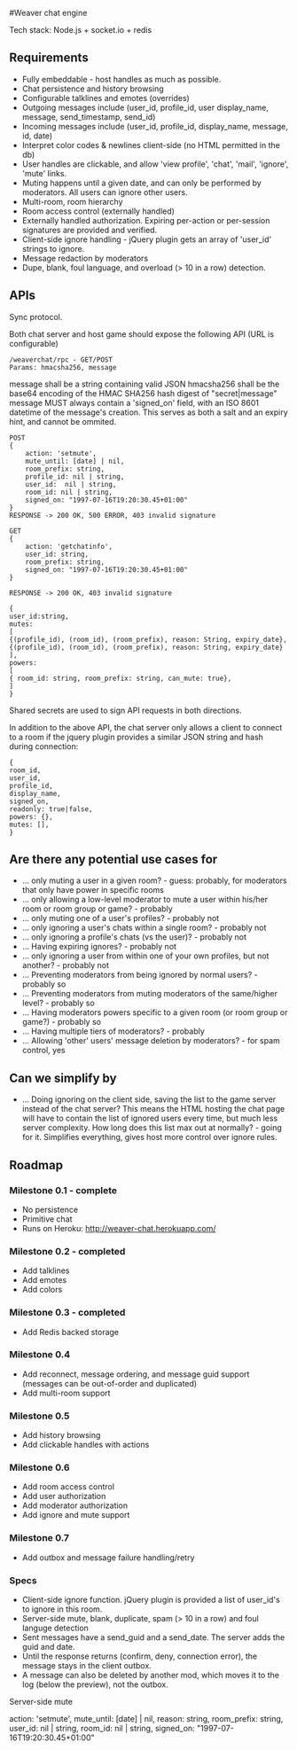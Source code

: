#Weaver chat engine

Tech stack: Node.js + socket.io + redis

## Requirements

* Fully embeddable - host handles as much as possible.
* Chat persistence and history browsing
* Configurable talklines and emotes (overrides)
* Outgoing messages include (user_id, profile_id, user display_name, message, send_timestamp, send_id)
* Incoming messages include (user_id, profile_id, display_name, message, id, date)
* Interpret color codes & newlines client-side (no HTML permitted in the db)  
* User handles are clickable, and allow 'view profile', 'chat', 'mail', 'ignore', 'mute' links.
* Muting happens until a given date, and can only be performed by moderators. All users can ignore other users.
* Multi-room, room hierarchy
* Room access control (externally handled)
* Externally handled authorization. Expiring per-action or per-session signatures are provided and verified. 
* Client-side ignore handling - jQuery plugin gets an array of 'user_id' strings to ignore.
* Message redaction by moderators
* Dupe, blank, foul language, and overload (> 10 in a row) detection.

## APIs

Sync protocol. 

Both chat server and host game should expose the following API (URL is configurable)

```
/weaverchat/rpc - GET/POST
Params: hmacsha256, message
```

message shall be a string containing valid JSON
hmacsha256 shall be the base64 encoding of the HMAC SHA256 hash digest of "secret|message"
message MUST always contain a 'signed_on' field, with an ISO 8601 datetime of the message's creation. This serves as both a salt and an expiry hint, and cannot be ommited.

```
POST
{
	action: 'setmute',
	mute_until: [date] | nil,
	room_prefix: string,
	profile_id: nil | string,
	user_id:  nil | string,
	room_id: nil | string,
	signed_on: "1997-07-16T19:20:30.45+01:00"
}
RESPONSE -> 200 OK, 500 ERROR, 403 invalid signature

GET
{
	action: 'getchatinfo',
	user_id: string,
	room_prefix: string,
	signed_on: "1997-07-16T19:20:30.45+01:00"
}

RESPONSE -> 200 OK, 403 invalid signature

{
user_id:string,
mutes: 
[ 
{(profile_id), (room_id), (room_prefix), reason: String, expiry_date},
{(profile_id), (room_id), (room_prefix), reason: String, expiry_date}
],
powers: 
[
{ room_id: string, room_prefix: string, can_mute: true},
]
}
```
Shared secrets are used to sign API requests in both directions.

In addition to the above API, the chat server only allows a client to connect to a room if the jquery plugin provides a similar JSON string and hash during connection:

```
{
room_id,
user_id,
profile_id,
display_name,
signed_on,
readonly: true|false,
powers: {},
mutes: [], 
}
```

## Are there any potential use cases for

* ...  only muting a user in a given room? - guess: probably, for moderators that only have power in specific rooms
* ...  only allowing a low-level moderator to mute a user within his/her room or room group or game? - probably
* ...  only muting one of a user's profiles? - probably not
* ...  only ignoring a user's chats within a single room? - probably not
* ...  only ignoring a profile's chats (vs the user)? - probably not
* ...  Having expiring ignores? - probably not
* ...  only ignoring a user from within one of your own profiles, but not another? - probably not
* ...  Preventing moderators from being ignored by normal users? - probably so
* ...  Preventing moderators from muting moderators of the same/higher level? - probably so
* ...  Having moderators powers specific to a given room (or room group or game?) - probably so
* ...  Having multiple tiers of moderators? - probably
* ...  Allowing 'other' users' message deletion by moderators? - for spam control, yes

## Can we simplify by

* ... Doing ignoring on the client side, saving the list to the game server instead of the chat server? This means the HTML hosting the chat page will have to contain the list of ignored users every time, but much less server complexity. How long does this list max out at normally? - going for it. Simplifies everything, gives host more control over ignore rules.

## Roadmap

### Milestone 0.1 - complete

* No persistence
* Primitive chat
* Runs on Heroku: http://weaver-chat.herokuapp.com/

### Milestone 0.2 - completed

* Add talklines
* Add emotes
* Add colors

### Milestone 0.3 - completed

* Add Redis backed storage 

### Milestone 0.4

* Add reconnect, message ordering, and message guid support (messages can be out-of-order and duplicated)
* Add multi-room support

### Milestone 0.5

* Add history browsing
* Add clickable handles with actions

### Milestone 0.6

* Add room access control
* Add user authorization
* Add moderator authorization
* Add ignore and mute support

### Milestone 0.7

* Add outbox and message failure handling/retry


### Specs


* Client-side ignore function. jQuery plugin is provided a list of user_id's to ignore in this room.
* Server-side mute, blank, duplicate, spam (> 10 in a row) and foul languge detection
* Sent messages have a send_guid and a send_date. The server adds the guid and date. 
* Until the response returns (confirm, deny, connection error), the message stays in the client outbox. 
* A message can also be deleted by another mod, which moves it to the log (below the preview), not the outbox.


Server-side mute

action: 'setmute',
	mute_until: [date] | nil,
	reason: string,
	room_prefix: string,
	user_id:  nil | string,
	room_id: nil | string,
	signed_on: "1997-07-16T19:20:30.45+01:00"


